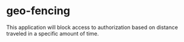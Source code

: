 # geo-fencing
This application will block access to authorization based on distance traveled in a specific amount of time.
